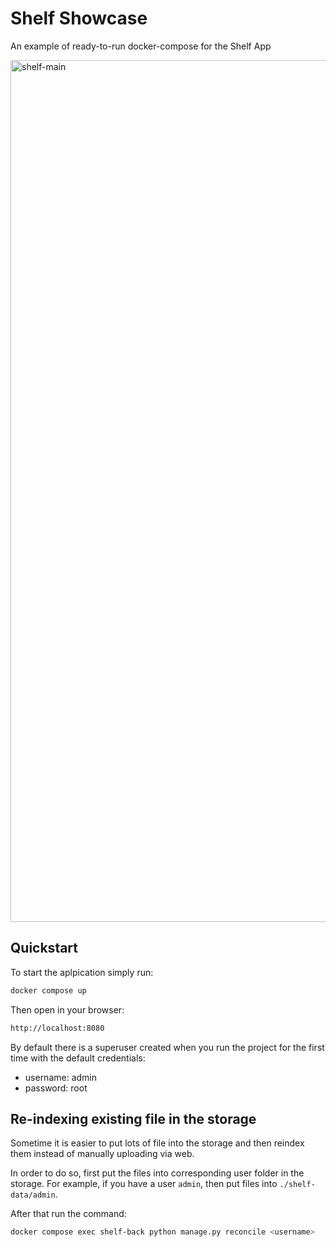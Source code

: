 # Shelf Showcase

An example of ready-to-run docker-compose for the Shelf App

<img src="https://i.imgur.com/h1QQIFp.png" alt="shelf-main" width="1379" alt="App Preview">

## Quickstart

To start the aplpication simply run:

```bash
docker compose up
```

Then open in your browser:

```bash
http://localhost:8080
```

By default there is a superuser created when you run the project for the first
time with the default credentials:

- username: admin
- password: root

## Re-indexing existing file in the storage

Sometime it is easier to put lots of file into the storage and then reindex
them instead of manually uploading via web.

In order to do so, first put the files into corresponding user folder in the storage.
For example, if you have a user `admin`, then put files into `./shelf-data/admin`.

After that run the command:

```bash
docker compose exec shelf-back python manage.py reconcile <username>
```
